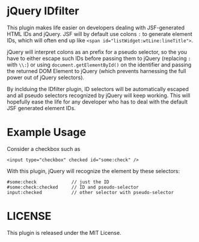 jQuery IDfilter
===============

This plugin makes life easier on developers dealing with JSF-generated HTML
IDs and jQuery. JSF will by default use colons `:` to generate element IDs,
which will often end up like `<span id="listWidget:wtLine:lineTitle">`.

jQuery will interpret colons as an prefix for a pseudo selector, so the
you have to either escape such IDs before passing them to jQuery
(replacing `:` with `\\:`) or using `document.getElementById()` on the
identifier and passing the returned DOM Element to jQuery (which prevents
harnessing the full power out of jQuery selectors).

By inclduing the IDfilter plugin, ID selectors will be automatically escaped
and all pseudo selectors recognized by jQuery will keep working. This will
hopefully ease the life for any developer who has to deal with the default
JSF generated element IDs.

Example Usage
=============

Consider a checkbox such as

    <input type="checkbox" checked id="some:check" />

With this plugin, jQuery will recognize the element by these selectors:

    #some:check             // just the ID
    #some:check:checked     // ID and pseudo-selector
    input:checked           // other selector with pseudo-selector

LICENSE
=======

This plugin is released under the MIT License.
